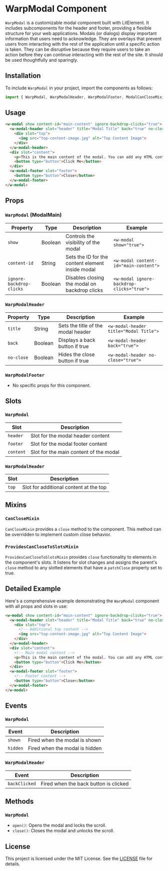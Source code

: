 
# WarpModal Component

`WarpModal` is a customizable modal component built with LitElement. It includes subcomponents for the header and footer, providing a flexible structure for your web applications.
Modals (or dialogs) display important information that users need to acknowledge. They are overlays that prevent users from interacting with the rest of the application until a specific action is taken. They can be disruptive because they require users to take an action before they can continue interacting with the rest of the site. It should be used thoughtfully and sparingly.

## Installation

To include `WarpModal` in your project, import the components as follows:

```javascript
import { WarpModal, WarpModalHeader, WarpModalFooter, ModalCanCloseMixin, ModalProvidesCanCloseToSlotsMixin } from './path-to-components';
```

## Usage

```html
<w-modal show content-id="main-content" ignore-backdrop-clicks="true">
  <w-modal-header slot="header" title="Modal Title" back="true" no-close="false">
    <div slot="top">
      <img src="top-content-image.jpg" alt="Top Content Image">
    </div>
  </w-modal-header>
  <div slot="content">
    <p>This is the main content of the modal. You can add any HTML content here.</p>
    <button type="button">Click Me</button>
  </div>
  <w-modal-footer slot="footer">
    <button type="button">Close</button>
  </w-modal-footer>
</w-modal>
```

## Props

### `WarpModal` (ModalMain)

| Property                 | Type    | Description                                      | Example                                |
|--------------------------|---------|--------------------------------------------------|----------------------------------------|
| `show`                   | Boolean | Controls the visibility of the modal             | `<w-modal show="true">`                |
| `content-id`             | String  | Sets the ID for the content element inside modal  | `<w-modal content-id="main-content">`  |
| `ignore-backdrop-clicks` | Boolean | Disables closing the modal on backdrop clicks     | `<w-modal ignore-backdrop-clicks="true">` |

### `WarpModalHeader`

| Property      | Type    | Description                                 | Example                                |
|---------------|---------|---------------------------------------------|----------------------------------------|
| `title`       | String  | Sets the title of the modal header          | `<w-modal-header title="Modal Title">` |
| `back`        | Boolean | Displays a back button if true              | `<w-modal-header back="true">`         |
| `no-close`    | Boolean | Hides the close button if true              | `<w-modal-header no-close="true">`     |

### `WarpModalFooter`

- No specific props for this component.

## Slots

### `WarpModal`

| Slot      | Description                          |
|-----------|--------------------------------------|
| `header`  | Slot for the modal header content    |
| `footer`  | Slot for the modal footer content    |
| `content` | Slot for the main content of the modal |

### `WarpModalHeader`

| Slot  | Description                                 |
|-------|---------------------------------------------|
| `top` | Slot for additional content at the top      |

## Mixins

### `CanCloseMixin`

`CanCloseMixin` provides a `close` method to the component. This method can be overridden to implement custom close behavior.

### `ProvidesCanCloseToSlotsMixin`

`ProvidesCanCloseToSlotsMixin` provides `close` functionality to elements in the component's slots. It listens for slot changes and assigns the parent's `close` method to any slotted elements that have a `patchClose` property set to true.

## Detailed Example

Here's a comprehensive example demonstrating the `WarpModal` component with all props and slots in use:

```html
<w-modal show content-id="main-content" ignore-backdrop-clicks="true">
  <w-modal-header slot="header" title="Modal Title" back="true" no-close="false">
    <div slot="top">
      <!-- Additional top content -->
      <img src="top-content-image.jpg" alt="Top Content Image">
    </div>
  </w-modal-header>
  <div slot="content">
    <!-- Main modal content -->
    <p>This is the main content of the modal. You can add any HTML content here.</p>
    <button type="button">Click Me</button>
  </div>
  <w-modal-footer slot="footer">
    <!-- Footer content -->
    <button type="button">Close</button>
  </w-modal-footer>
</w-modal>
```

## Events

### `WarpModal`

| Event     | Description                                  |
|-----------|----------------------------------------------|
| `shown`   | Fired when the modal is shown                |
| `hidden`  | Fired when the modal is hidden               |

### `WarpModalHeader`

| Event          | Description                                  |
|----------------|----------------------------------------------|
| `backClicked`  | Fired when the back button is clicked        |

## Methods

### `WarpModal`

- `open()`: Opens the modal and locks the scroll.
- `close()`: Closes the modal and unlocks the scroll.

## License

This project is licensed under the MIT License. See the [LICENSE](LICENSE) file for details.
